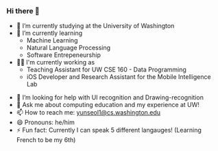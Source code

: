 ### Hi there 👋

<!-- **LucasL53/LucasL53** is a ✨ _special_ ✨ repository because its `README.md` (this file) appears on your GitHub profile.

Here are some ideas to get you started:
 -->
- 🔭 I’m currently studying at the University of Washington
- 🌱 I’m currently learning
  * Machine Learning
  * Natural Language Processing
  * Software Entrepeneurship
- 🧑‍🏫 I'm currently working as
  * Teaching Assistant for UW CSE 160 - Data Programming
  * iOS Developer and Research Assistant for the Mobile Intelligence Lab
<!-- - 👯 I’m looking to collaborate on ... -->
- 🤔 I’m looking for help with UI recognition and Drawing-recognition
- 💬 Ask me about computing education and my experience at UW!
- 📫 How to reach me: yunseol1@cs.washington.edu
- 😄 Pronouns: he/him
- ⚡ Fun fact: Currently I can speak 5 different langauges! (Learning French to be my 6th)

